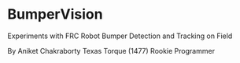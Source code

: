 # BumperVision
Experiments with FRC Robot Bumper Detection and Tracking on Field

By Aniket Chakraborty
Texas Torque (1477) Rookie Programmer
